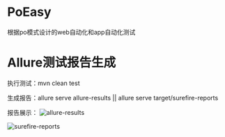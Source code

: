 # PoEasy
根据po模式设计的web自动化和app自动化测试

# Allure测试报告生成
执行测试：mvn clean test

生成报告：allure serve allure-results   || allure serve target/surefire-reports

报告展示：
![allure-results](https://user-images.githubusercontent.com/29562824/114662894-0866aa80-9d2c-11eb-9e59-d505b756e9c5.png)

![surefire-reports](https://user-images.githubusercontent.com/29562824/114705953-ee908c00-9d5a-11eb-872a-73c57f7b21ad.png)
